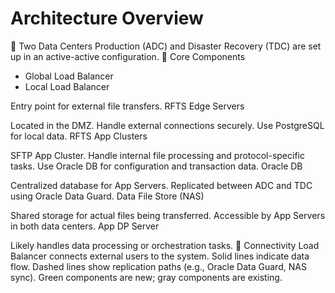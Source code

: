 # Architecture Overview
🔹 Two Data Centers
Production (ADC) and Disaster Recovery (TDC) are set up in an active-active configuration.
🔹 Core Components
- Global Load Balancer
- Local Load Balancer

Entry point for external file transfers.
RFTS Edge Servers

Located in the DMZ.
Handle external connections securely.
Use PostgreSQL for local data.
RFTS App Clusters

SFTP App Cluster.
Handle internal file processing and protocol-specific tasks.
Use Oracle DB for configuration and transaction data.
Oracle DB

Centralized database for App Servers.
Replicated between ADC and TDC using Oracle Data Guard.
Data File Store (NAS)

Shared storage for actual files being transferred.
Accessible by App Servers in both data centers.
App DP Server

Likely handles data processing or orchestration tasks.
🔹 Connectivity
Load Balancer connects external users to the system.
Solid lines indicate data flow.
Dashed lines show replication paths (e.g., Oracle Data Guard, NAS sync).
Green components are new; gray components are existing.
